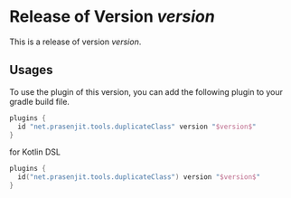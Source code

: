 # Release of Version $version$

This is a release of version $version$.

## Usages

To use the plugin of this version, you can add the following plugin to your gradle build file.

```groovy
plugins {
  id "net.prasenjit.tools.duplicateClass" version "$version$"
}
```

for Kotlin DSL

```kotlin
plugins {
  id("net.prasenjit.tools.duplicateClass") version "$version$"
}
```
